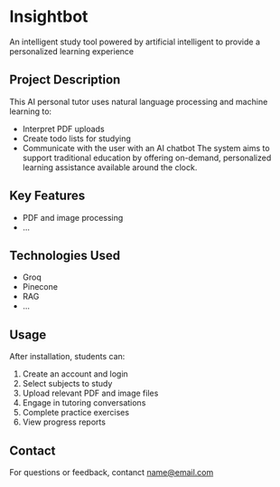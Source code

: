 # Insightbot
An intelligent study tool powered by artificial intelligent to provide a personalized learning experience

## Project Description
This AI personal tutor uses natural language processing and machine learning to:
- Interpret PDF uploads
- Create todo lists for studying
- Communicate with the user with an AI chatbot
The system aims to support traditional education by offering on-demand, personalized learning assistance available around the clock.

## Key Features
- PDF and image processing
- ...

## Technologies Used
- Groq
- Pinecone
- RAG
- ...

## Usage
After installation, students can:
1. Create an account and login
2. Select subjects to study
3. Upload relevant PDF and image files
4. Engage in tutoring conversations
5. Complete practice exercises
6. View progress reports


## Contact
For questions or feedback, contanct name@email.com
